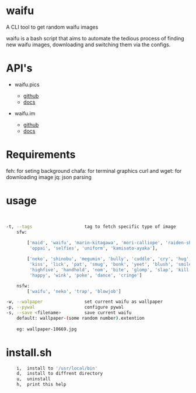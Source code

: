 # waifu
A CLI tool to get random waifu images 

waifu is a bash script that aims to automate the tedious process of finding new waifu images, downloading and switching them via the configs. 

# API's

- waifu.pics
    - [github](https://github.com/Waifu-pics/waifu-api)
    - [docs](https://waifu.pics/docs)

- waifu.im
    - [github](https://github.com/Waifu-im/waifu-docs)  
    - [docs](https://docs.waifu.im/)

# Requirements

feh:            for seting background
chafa:          for terminal graphics
curl and wget:  for downloading image
jq:             json parsing

# usage

```bash


-t, --tags                    tag to fetch specific type of image
    sfw:
        
        ['maid', 'waifu', 'marin-kitagawa', 'mori-calliope', 'raiden-shogun', 
         'oppai', 'selfies', 'uniform', 'kamisato-ayaka'],

        ['neko', 'shinobu', 'megumin', 'bully', 'cuddle', 'cry', 'hug', 'awoo', 
         'kiss', 'lick', 'pat', 'smug', 'bonk', 'yeet', 'blush', 'smile', 'wave', 
         'highfive', 'handhold', 'nom', 'bite', 'glomp', 'slap', 'kill', 'kick', 
         'happy', 'wink', 'poke', 'dance', 'cringe']

    nsfw:
        ['waifu', 'neko', 'trap', 'blowjob']

-w, --walpaper                set current waifu as wallpaper
-p, --pywal                   configure pywal
-s, --save <filename>         save current waifu
    default: wallpaper-(some random number).extention
    
    eg: wallpaper-10669.jpg
```

# install.sh
```bash
    i,	install to '/usr/local/bin'
    d,	install to diffrent directory
    u,	uninstall
    h, 	print this help
```



